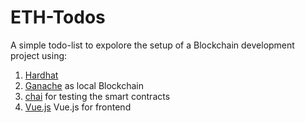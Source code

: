# ETH-Todos

A simple todo-list to expolore the setup of a Blockchain development project using:

1.  [Hardhat](https://hardhat.org/)
2. [Ganache](https://trufflesuite.com/ganache/) as local Blockchain
3. [chai](https://www.chaijs.com/) for testing the smart contracts
4. [Vue.js](https://www.vue.org) Vue.js for frontend

